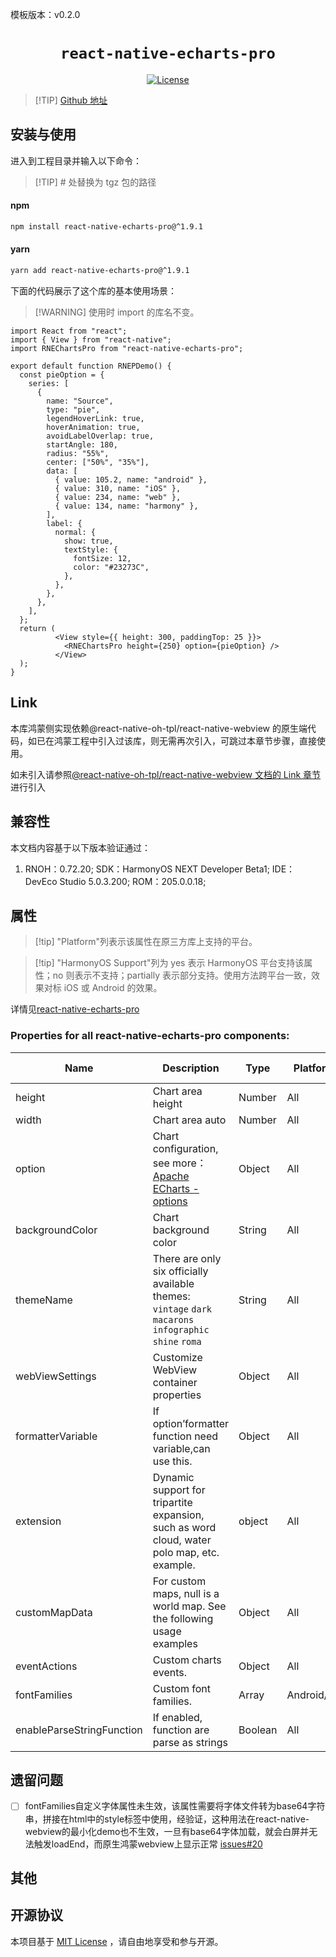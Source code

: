 模板版本：v0.2.0

<p align="center">
  <h1 align="center"> <code>react-native-echarts-pro</code> </h1>
</p>
<p align="center">
    <a href="https://github.com/supervons/react-native-echarts-pro/blob/master/LICENSE">
        <img src="https://img.shields.io/badge/license-MIT-green.svg" alt="License" />
    </a>
</p>




> [!TIP] [Github 地址](https://github.com/supervons/react-native-echarts-pro)

## 安装与使用

进入到工程目录并输入以下命令：

>[!TIP] # 处替换为 tgz 包的路径

<!-- tabs:start -->

####  npm

```bash
npm install react-native-echarts-pro@^1.9.1
```

#### yarn

```bash
yarn add react-native-echarts-pro@^1.9.1
```

<!-- tabs:end -->

下面的代码展示了这个库的基本使用场景：

>[!WARNING] 使用时 import 的库名不变。

```tsx
import React from "react";
import { View } from "react-native";
import RNEChartsPro from "react-native-echarts-pro";

export default function RNEPDemo() {
  const pieOption = {
    series: [
      {
        name: "Source",
        type: "pie",
        legendHoverLink: true,
        hoverAnimation: true,
        avoidLabelOverlap: true,
        startAngle: 180,
        radius: "55%",
        center: ["50%", "35%"],
        data: [
          { value: 105.2, name: "android" },
          { value: 310, name: "iOS" },
          { value: 234, name: "web" },
          { value: 134, name: "harmony" },
        ],
        label: {
          normal: {
            show: true,
            textStyle: {
              fontSize: 12,
              color: "#23273C",
            },
          },
        },
      },
    ],
  };
  return (
          <View style={{ height: 300, paddingTop: 25 }}>
            <RNEChartsPro height={250} option={pieOption} />
          </View>
  );
}
```

## Link

本库鸿蒙侧实现依赖@react-native-oh-tpl/react-native-webview 的原生端代码，如已在鸿蒙工程中引入过该库，则无需再次引入，可跳过本章节步骤，直接使用。

如未引入请参照[@react-native-oh-tpl/react-native-webview 文档的 Link 章节](/zh-cn/react-native-webview.md)进行引入

## 兼容性

本文档内容基于以下版本验证通过：

1. RNOH：0.72.20; SDK：HarmonyOS NEXT Developer Beta1; IDE：DevEco Studio 5.0.3.200; ROM：205.0.0.18;

## 属性

> [!tip] "Platform"列表示该属性在原三方库上支持的平台。

> [!tip] "HarmonyOS Support"列为 yes 表示 HarmonyOS 平台支持该属性；no 则表示不支持；partially 表示部分支持。使用方法跨平台一致，效果对标 iOS 或 Android 的效果。

详情见[react-native-echarts-pro](https://github.com/supervons/react-native-echarts-pro/tree/master)

### Properties for all react-native-echarts-pro components:

| Name                      | Description                                                  | **Type** | Platform    | Required | HarmonyOS Support |
| ------------------------- | ------------------------------------------------------------ | -------- | ----------- | -------- | ----------------- |
| height                    | Chart area height                                            | Number   | All         | Y        | Yes               |
| width                     | Chart area auto                                              | Number   | All         | N        | Yes               |
| option                    | Chart configuration, see more：[Apache ECharts - options](https://echarts.apache.org/en/option.html#title) | Object   | All         | Y        | Yes               |
| backgroundColor           | Chart background color                                       | String   | All         | N        | Yes               |
| themeName                 | There are only six officially available themes:<br/>`vintage` `dark` `macarons` `infographic` `shine` `roma` | String   | All         | N        | Yes               |
| webViewSettings           | Customize WebView container properties                       | Object   | All         | N        | Yes               |
| formatterVariable         | If option’formatter function need variable,can use this.     | Object   | All         | N        | Yes               |
| extension                 | Dynamic support for tripartite expansion, such as word cloud, water polo map, etc. example. | object   | All         | N        | Yes               |
| customMapData             | For custom maps, null is a world map. See the following usage examples | Object   | All         | N        | Yes               |
| eventActions              | Custom charts events.                                        | Object   | All         | N        | Yes               |
| fontFamilies              | Custom font families.                                        | Array    | Android/ios | N        | No                |
| enableParseStringFunction | If enabled, function are parse as strings                    | Boolean  | All         | N        | Yes               |

## 遗留问题

- [ ] fontFamilies自定义字体属性未生效，该属性需要将字体文件转为base64字符串，拼接在html中的style标签中使用，经验证，这种用法在react-native-webview的最小化demo也不生效，一旦有base64字体加载，就会白屏并无法触发loadEnd，而原生鸿蒙webview上显示正常 [issues#20](https://github.com/react-native-oh-library/react-native-webview/issues/20)

## 其他

## 开源协议

本项目基于 [MIT License](https://github.com/oblador/react-native-progress/blob/master/LICENSE) ，请自由地享受和参与开源。